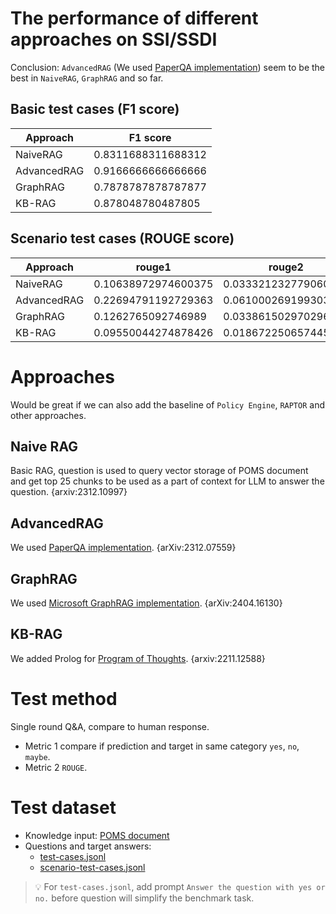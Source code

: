 # The performance of different approaches on SSI/SSDI
Conclusion: `AdvancedRAG` (We used [PaperQA implementation](https://github.com/Future-House/paper-qa)) seem to be the best in `NaiveRAG`, `GraphRAG` and so far.

## Basic test cases (F1 score)
|Approach   |F1 score          |
|-----------|------------------|
|NaiveRAG   |0.8311688311688312|
|AdvancedRAG|0.9166666666666666|
|GraphRAG   |0.7878787878787877|
|KB-RAG     |0.878048780487805 |


## Scenario test cases (ROUGE score)
|Approach   |rouge1             |rouge2              |rougeL             |rougeLsum          |
|-----------|-------------------|--------------------|-------------------|-------------------|
|NaiveRAG   |0.10638972974600375|0.03332123277906021 |0.07092772930309406|0.09179419033228833|
|AdvancedRAG|0.22694791192729363|0.0610002691993031  |0.14573577658754394|0.14553024242745344|
|GraphRAG   |0.1262765092746989 |0.033861502970296505|0.08621287227334787|0.10267322829949359|
|KB-RAG     |0.09550044274878426|0.018672250657445558|0.06790505095745589|0.08147286797283657|

# Approaches
Would be great if we can also add the baseline of `Policy Engine`, `RAPTOR` and other approaches.

## Naive RAG
Basic RAG, question is used to query vector storage of POMS document and get top 25 chunks to be used as a part of context for LLM to answer the question. {arxiv:2312.10997}
## AdvancedRAG
We used [PaperQA implementation](https://github.com/Future-House/paper-qa). {arXiv:2312.07559}
## GraphRAG
We used [Microsoft GraphRAG implementation](https://github.com/microsoft/graphrag). {arXiv:2404.16130}
## KB-RAG
We added Prolog for [Program of Thoughts](https://github.com/TIGER-AI-Lab/Program-of-Thoughts). {arxiv:2211.12588}

# Test method
Single round Q&A, compare to human response.

* Metric 1 compare if prediction and target in same category `yes`, `no`, `maybe`.
* Metric 2 `ROUGE`.

# Test dataset
- Knowledge input: [POMS document](doc.md)
- Questions and target answers:
  - [test-cases.jsonl](test-cases.jsonl)
  - [scenario-test-cases.jsonl](scenario-test-cases.jsonl)

> 💡 For `test-cases.jsonl`, add prompt `Answer the question with yes or no.` before question will simplify the benchmark task.
